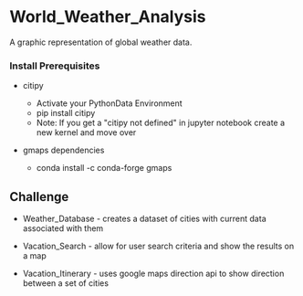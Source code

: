 # World_Weather_Analysis
  A graphic representation of global weather data.

### Install Prerequisites

  * citipy
    * Activate your PythonData Environment
    * pip install citipy
    * Note: If you get a "citipy not defined" in jupyter notebook create a new kernel and move over

  * gmaps dependencies
    * conda install -c conda-forge gmaps

## Challenge

  * Weather_Database - creates a dataset of cities with current data associated with them

  * Vacation_Search - allow for user search criteria and show the results on a map

  * Vacation_Itinerary - uses google maps direction api to show direction between a set of cities
